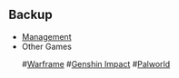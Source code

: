 ## Backup
- [Management](management.html)
- Other Games</p>
#[Warframe](warframe.html)
#[Genshin Impact](genshinimpact.html)
#[Palworld](palworld.html)


